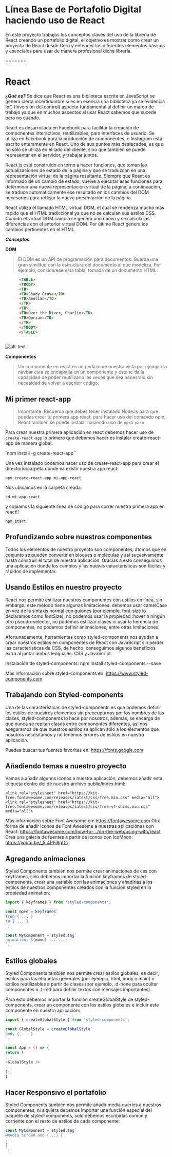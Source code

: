 # Línea Base de Portafolio Digital haciendo uso de React

En este proyecto trabajos los conceptos claves del uso de la librería de React creando un portafolio digital, el objetivo es mostrar como crear un proyecto de React desde Cero y entender los diferentes elementos básicos y esenciales para usar de manera profesional dicha librería.

=======
# React #

***¿Qué es?***
Se dice que React es una biblioteca escrita en JavaScript se genera cierta incertidumbre si es en esencia una biblioteca ya se evidencia IoC (Inversión del control) aspecto fundamental al definir un marco de trabajo ya que en muchos aspectos al usar React sabemos que sucede pero no cuando.

React es desarrollada en Facebook para facilitar la creación de componentes interactivos, reutilizables, para interfaces de usuario. Se utiliza en Facebook para la producción de componentes, e Instagram está escrito enteramente en React. Uno de sus puntos más destacados, es que no sólo se utiliza en el lado del cliente, sino que también se puede representar en el servidor, y trabajar juntos.

React.js está construido en torno a hacer funciones, que toman las actualizaciones de estado de la página y que se traduzcan en una representación virtual de la página resultante. Siempre que React es informado de un cambio de estado, vuelve a ejecutar esas funciones para determinar una nueva representación virtual de la página, a continuación, se traduce automáticamente ese resultado en los cambios del DOM necesarios para reflejar la nueva presentación de la página.

React utiliza el llamado HTML virtual DOM, el cual se renderiza mucho más rapido que el HTML tradiccional ya que no se calculan sus estilos CSS. Cuando el virtual DOM cambia se genera uno nuevo y se calcula las diferencias con el anterior virtual DOM. Por último React genera los cambios pertinentes en el HTML.

***Conceptos***

**DOM**
>El DOM es un API de programación para documentos. Guarda una gran similitud con la estructura del documento al que modeliza. Por ejemplo, considérese esta tabla, tomada de un documento HTML:

```html
      <TABLE>
      <TBODY> 
      <TR> 
      <TD>Shady Grove</TD>
      <TD>Aeolian</TD> 
      </TR> 
      <TR>
      <TD>Over the River, Charlie</TD>        
      <TD>Dorian</TD> 
      </TR> 
      </TBODY>
      </TABLE>
    
```
![alt-text](https://www.w3.org/2002/07/table.png)

**Componentes**
>Un componente en react es un pedazo de nuestra vista por ejemplo la navbar esta se encapsula en un componente y esto te da la capacidad de poder reutilizarlo las veces que sea necesraio sin necesidad de volver a escribir código.

## **Mi primer react-app**
>Importante: Recuerda que debes tener instalado NodeJs para que puedas crear tu primera app react, para hacer uso del comando npm, React también se puede instalar haciendo uso de `npx`o `yarm`
>
Para crear nuestra primera aplicación en react debemos hacer uso de `create-react-app` lo primero que debemos hacer es instalar create-react-app de manera global:

`npm install -g create-react-app``

Una vez instalado podemos hacer uso de create-react-app para crear el directorio/carpeta donde va existir nuestra app react:

`npm create-react-app mi-app-react`

Nos ubicamos en la carpeta creada:

`cd mi-app-react`

y copiamos la siguiente línea de código para correr nuestra primera app en react!!

`npm start`

## Profundizando sobre nuestros componentes

Todos los elementos de nuestro proyecto son componentes; átomos que en conjunto se pueden convertir en bloques o moléculas y así sucesivamente hasta construir el total de nuestra aplicación. Gracias a esto conseguimos una aplicación donde los cambios y las nuevas características son fáciles y rápidos de implementar.

## Usando Estilos en nuestro proyecto

React nos permite estilizar nuestros componentes con estilos en línea, sin embargo, este método tiene algunas limitaciones: debemos usar camelCase en vez de la sintaxis normal con guiones (por ejemplo, font-size lo declaramos como fontSize), no podemos usar la propiedad :hover o ningún otro pseudo-selector, no podemos estilizar clases ni usar la herencia de componentes, no podemos definir animaciones, entre otras limitaciones.

Afortunadamente, herramientas como styled-components nos ayudan a crear nuestros estilos en componentes de React con JavaScript sin perder las características de CSS, de hecho, conseguimos algunos beneficios extra al juntar ambos lenguajes: CSS y JavaScript.

Instalación de styled-components: npm install styled-components --save

Más información sobre styled-components en: https://www.styled-components.com

## Trabajando con Styled-components

Una de las características de styled-components es que podemos definir los estilos de nuestros elementos sin preocuparnos por los nombres de las clases, styled-components lo hace por nosotros, además, se encarga de que nunca se repitan clases entre componentes diferentes, así nos aseguramos de que nuestros estilos se aplican sólo a los elementos que nosotros necesitamos y no tenemos errores de estilos en nuestra aplicación.

Puedes buscar tus fuentes favoritas en: https://fonts.google.com

## Añadiendo temas a nuestro proyecto

Vamos a añadir algunos iconos a nuestra aplicación, debemos añadir esta etiqueta <link> dentro del <head> de nuestro archivo public/index.html:

<script src="https://kit.fontawesome.com/899555accf.js"></script>
    <link rel="stylesheet" href="https://kit-free.fontawesome.com/releases/latest/css/free.min.css" media="all">
    <link rel="stylesheet" href="https://kit-free.fontawesome.com/releases/latest/css/free-v4-shims.min.css" media="all">

Más información sobre Font Awesome en: https://fontawesome.com
Otra forma de añadir iconos de Font Awesome a nuestras aplicaciónes con React: https://fontawesome.com/how-to-…/on-the-web/using-with/react
Crea una galería de fuentes a partir de iconos con IcoMoon: https://youtu.be/_5r4PFi8gDc

## Agregando animaciones

Styled Components también nos permite crear animaciones de css con keyframes, solo debemos importar la función keyframes de styled-components, crear una variable con las animaciones y añadirlas a los estilos de nuestros componentes creados con la función styled en la propiedad animation:

```javascript
import { keyframes } from 'styled-components';

const move = keyframes`
from { ... }
to { ... }
`;

const MyComponent = styled.tag`
animation: ${move} ... ...;
`;
```

## Estilos globales
Styled Components también nos permite crear estilos globales, es decir, estilos para las etiquetas generales (por ejemplo, html, body o main) o estilos reutilizables a partir de clases (por ejemplo, .d-none para ocultar componentes o .t-red para definir textos con mensajes importantes).

Para esto debemos importar la función createGlobalStyle de styled-components, crear un componente con los estilos globales e incluir este componente en nuestra aplicación:
```javascript
import { createGlobalStyle } from 'styled-components';

const GlobalStyle = createGlobalStyle`
body { ... }
`;

const App = () => {
return (
...
<GlobalStyle />
...
);
}
```

## Hacer Responsivo el portafolio

Styled Components también nos permite añadir media queries a nuestros componentes, ni siquiera debemos importar una función especial del paquete de styled-components, solo debemos escribirlas común y corriente con el resto de estilos de cada componente:

```javascript
const MyComponent = styled.tag`
@media screen and (...) {
...
}
`;
```
